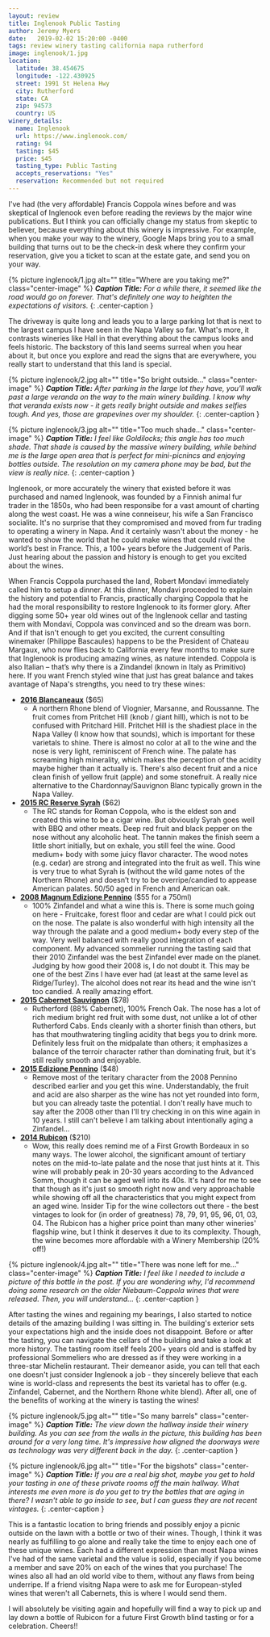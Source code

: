 ```yaml
---
layout: review
title: Inglenook Public Tasting
author: Jeremy Myers
date:   2019-02-02 15:20:00 -0400
tags: review winery tasting california napa rutherford
image: inglenook/1.jpg
location:
  latitude: 38.454675
  longitude: -122.430925
  street: 1991 St Helena Hwy
  city: Rutherford
  state: CA
  zip: 94573
  country: US
winery_details:
  name: Inglenook
  url: https://www.inglenook.com/
  rating: 94
  tasting: $45
  price: $45
  tasting_type: Public Tasting
  accepts_reservations: "Yes"
  reservation: Recommended but not required
---
```

I've had (the very affordable) Francis Coppola wines before and was skeptical of Inglenook even before reading the reviews by the major wine publications.  But I think you can officially change my status from skeptic to believer, because everything about this winery is impressive.  For example, when you make your way to the winery, Google Maps bring you to a small building that turns out to be the check-in desk where they confirm your reservation, give you a ticket to scan at the estate gate, and send you on your way.

{% picture inglenook/1.jpg alt="" title="Where are you taking me?" class="center-image" %}
***Caption Title:*** *For a while there, it seemed like the road would go on forever.  That's definitely one way to heighten the expectations of visitors.*
{: .center-caption }

The driveway is quite long and leads you to a large parking lot that is next to the largest campus I have seen in the Napa Valley so far.  What's more, it contrasts wineries like Hall in that everything about the campus looks and feels historic.  The backstory of this land seems surreal when you hear about it, but once you explore and read the signs that are everywhere, you really start to understand that this land is special.

{% picture inglenook/2.jpg alt="" title="So bright outside..." class="center-image" %}
***Caption Title:*** *After parking in the large lot they have, you'll walk past a large veranda on the way to the main winery building.  I know why that veranda exists now - it gets really bright outside and makes selfies tough.  And yes, those are grapevines over my shoulder.*
{: .center-caption }

{% picture inglenook/3.jpg alt="" title="Too much shade..." class="center-image" %}
***Caption Title:*** *I feel like Goldilocks; this angle has too much shade.  That shade is caused by the massive winery building, while behind me is the large open area that is perfect for mini-picnincs and enjoying bottles outside.  The resolution on my camera phone may be bad, but the view is really nice.*
{: .center-caption }

Inglenook, or more accurately the winery that existed before it was purchased and named Inglenook, was founded by a Finnish animal fur trader in the 1850s, who had been responsibe for a vast amount of charting along the west coast.  He was a wine conneiseur, his wife a San Francisco socialite.  It's no surprise that they compromised and moved from fur trading to operating a winery in Napa.  And it certainly wasn't about the money - he wanted to show the world that he could make wines that could rival the world’s best in France.  This, a 100+ years before the Judgement of Paris.  Just hearing about the passion and history is enough to get you excited about the wines.

When Francis Coppola purchased the land, Robert Mondavi immediately called him to setup a dinner.  At this dinner, Mondavi proceeded to explain the history and potential to Francis, practically charging Coppola that he had the moral responsibility to restore Inglenook to its former glory.  After digging some 50+ year old wines out of the Inglenook cellar and tasting them with Mondavi, Coppola was convinced and so the dream was born.  And if that isn't enough to get you excited, the current consulting winemaker (Philippe Bascaules) happens to be the President of Chateau Margaux, who now flies back to California every few months to make sure that Inglenook is producing amazing wines, as nature intended.  Coppola is also Italian – that’s why there is a Zindandel (known in Italy as Primitivo) here.  If you want French styled wine that just has great balance and takes avantage of Napa's strengths, you need to try these wines:

* [**2016 Blancaneaux**](https://www.inglenook.com/Purchase/Details/BL16) ($65)
  * A northern Rhone blend of Viognier, Marsanne, and Roussanne.  The fruit comes from Pritchet Hill (knob / giant hill), which is not to be confused with Pritchard Hill.  Pritchet Hill is the shadiest place in the Napa Valley (I know how that sounds), which is important for these varietals to shine.  There is almost no color at all to the wine and the nose is very light, reminiscent of French wine.  The palate has screaming high minerality, which makes the perception of the acidity maybe higher than it actually is.  There's also decent fruit and a nice clean finish of yellow fruit (apple) and some stonefruit.  A really nice alternative to the Chardonnay/Sauvignon Blanc typically grown in the Napa Valley.
* [**2015 RC Reserve Syrah**](https://www.inglenook.com/Purchase/Details/RC15) ($62)
  * The RC stands for Roman Coppola, who is the eldest son and created this wine to be a cigar wine.  But obviously Syrah goes well with BBQ and other meats.  Deep red fruit and black pepper on the nose without any alcoholic heat.  The tannin makes the finish seem a little short initially, but on exhale, you still feel the wine.  Good medium+ body with some juicy flavor character.  The wood notes (e.g. cedar) are strong and integrated into the fruit as well.  This wine is very true to what Syrah is (without the wild game notes of the Northern Rhone) and doesn’t try to be overripe/candied to appease American palates.  50/50 aged in French and American oak.  
* [**2008 Magnum Edizione Pennino**](https://www.inglenook.com/Purchase/Details/EP09) ($55 for a 750ml)
  * 100% Zinfandel and what a wine this is.  There is some much going on here - Fruitcake, forest floor and cedar are what I could pick out on the nose.  The palate is also wonderful with high intensity all the way through the palate and a good medium+ body every step of the way.  Very well balanced with really good integration of each component.  My advanced sommelier running the tasting said that their 2010 Zinfandel was the best Zinfandel ever made on the planet.  Judging by how good their 2008 is, I do not doubt it.  This may be one of the best Zins I have ever had (at least at the same level as Ridge/Turley).  The alcohol does not rear its head and the wine isn't too candied.  A really amazing effort.
* [**2015 Cabernet Sauvignon**](https://www.inglenook.com/Purchase/Details/CK15) ($78)
  * Rutherford (88% Cabernet), 100% French Oak.  The nose has a lot of rich medium bright red fruit with some dust, not unlike a lot of other Rutherford Cabs.  Ends cleanly with a shorter finish than others, but has that mouthwatering tingling acidity that begs you to drink more.  Definitely less fruit on the midpalate than others; it emphasizes a balance of the terroir character rather than dominating fruit, but it's still really smooth and enjoyable. 
* [**2015 Edizione Pennino**](https://www.inglenook.com/Purchase/Details/EP15) ($48)
  * Remove most of the teritary character from the 2008 Pennino described earlier and you get this wine.  Understandably, the fruit and acid are also sharper as the wine has not yet rounded into form, but you can already taste the potential.  I don't really have much to say after the 2008 other than I'll try checking in on this wine again in 10 years.  I still can't believe I am talking about intentionally aging a Zinfandel...
* [**2014 Rubicon**](https://www.inglenook.com/Purchase/Details/RB14) ($210)
  * Wow, this really does remind me of a First Growth Bordeaux in so many ways.  The lower alcohol, the significant amount of tertiary notes on the mid-to-late palate and the nose that just hints at it.  This wine will probably peak in 20-30 years according to the Advanced Somm, though it can be aged well into its 40s.  It's hard for me to see that though as it's just so smooth right now and very approachable while showing off all the characteristics that you might expect from an aged wine.  Insider Tip for the wine collectors out there - the best vintages to look for (in order of greatness) 78, 79, 91, 95, 96, 01, 03, 04.  The Rubicon has a higher price point than many other wineries' flagship wine, but I think it deserves it due to its complexity.  Though, the wine becomes more affordable with a Winery Membership (20% off!)

{% picture inglenook/4.jpg alt="" title="There was none left for me..." class="center-image" %}
***Caption Title:*** *I feel like I needed to include a picture of this bottle in the post.  If you are wondering why, I'd recommend doing some research on the older Niebaum-Coppola wines that were released.  Then, you will understand...*
{: .center-caption }

After tasting the wines and regaining my bearings, I also started to notice details of the amazing building I was sitting in.  The building's exterior sets your expectations high and the inside does not disappoint.  Before or after the tasting, you can navigate the cellars of the building and take a look at more history.  The tasting room itself feels 200+ years old and is staffed by professional Sommeliers who are dressed as if they were working in a three-star Michelin restaurant.  Their demeanor aside, you can tell that each one doesn't just consider Inglenook a job - they sincerely believe that each wine is world-class and represents the best its varietal has to offer (e.g. Zinfandel, Cabernet, and the Northern Rhone white blend).  After all, one of the benefits of working at the winery is tasting the wines!

{% picture inglenook/5.jpg alt="" title="So many barrels" class="center-image" %}
***Caption Title:*** *The view down the hallway inside their winery building.  As you can see from the walls in the picture, this building has been around for a very long time.  It's impressive how aligned the doorways were as technology was very different back in the day.*
{: .center-caption }

{% picture inglenook/6.jpg alt="" title="For the bigshots" class="center-image" %}
***Caption Title:*** *If you are a real big shot, maybe you get to hold your tasting in one of these private rooms off the main hallway.  What interests me even more is do you get to try the bottles that are aging in there?  I wasn't able to go inside to see, but I can guess they are not recent vintages.*
{: .center-caption }

This is a fantastic location to bring friends and possibly enjoy a picnic outside on the lawn with a bottle or two of their wines.  Though, I think it was nearly as fulfilling to go alone and really take the time to enjoy each one of these unique wines.  Each had a different expression than most Napa wines I've had of the same varietal and the value is solid, especially if you become a member and save 20% on each of the wines that you purchase!  The wines also all had an old world vibe to them, without any flaws from being underripe.  If a friend visitng Napa were to ask me for European-styled wines that weren't all Cabernets, this is where I would send them.

I will absolutely be visiting again and hopefully will find a way to pick up and lay down a bottle of Rubicon for a future First Growth blind tasting or for a celebration.  Cheers!!
